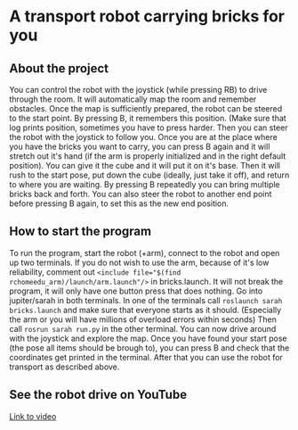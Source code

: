 # A transport robot carrying bricks for you

## About the project

You can control the robot with the joystick (while pressing RB) to drive through the room. 
It will automatically map the room and remember obstacles. Once the map is sufficiently 
prepared, the robot can be steered to the start point. By pressing B, it remembers this 
position. (Make sure that log prints position, sometimes you have to press harder.
Then you can steer the robot with the joystick to follow you. Once you are at the place where
you have the bricks you want to carry, you can press B again and it will stretch out it's hand
(if the arm is properly initialized and in the right default position). You can give it the 
cube and it will put it on it's base. Then it will rush to the start pose, put down the 
cube (ideally, just take it off), and return to where you are waiting. By pressing B repeatedly 
you can bring multiple bricks back and forth. You can also steer the robot to another end point
before pressing B again, to set this as the new end position.

## How to start the program
To run the program, start the robot (+arm), connect to the robot and open up two terminals.
If you do not wish to use the arm, because of it's low reliability, comment out 
```<include file="$(find rchomeedu_arm)/launch/arm.launch"/>```
in bricks.launch. It will not break the program, it will only have one button press that 
does nothing. Go into jupiter/sarah in both terminals.
In one of the terminals call 
```roslaunch sarah bricks.launch```
and make sure that everyone starts as it should. (Especially the arm or you will have
millions of overload errors within seconds)
Then call 
```rosrun sarah run.py```
in the other terminal. You can now drive around with the joystick and explore the map.
Once you have found your start pose (the pose all items should be brough to), you can press B
and check that the coordinates get printed in the terminal.
After that you can use the robot for transport as described above.

## See the robot drive on YouTube

[Link to video](https://youtu.be/fOqtY7DUXz0)


